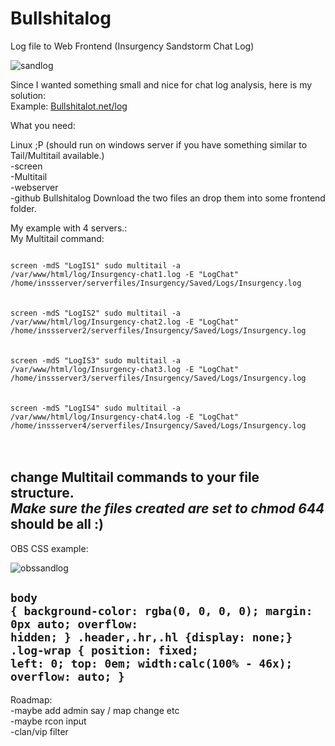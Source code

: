 # Bullshitalog<br>
Log file to Web Frontend (Insurgency Sandstorm Chat Log)<p>
![sandlog](https://user-images.githubusercontent.com/4016000/194682464-028cfa99-5890-432f-ba52-9361bda48a45.jpg)


Since I wanted something small and nice for chat log analysis, here is my solution:<br>
Example: <a href="http://bullshitalot.net/log">Bullshitalot.net/log</a><br>

What you need:<br>

Linux ;P (should run on windows server if you have something similar to Tail/Multitail available.)<br>
-screen<br>
-Multitail<br>
-webserver<br>
-github Bullshitalog Download the two files an drop them into some frontend folder.<p>

My example with 4 servers.:<br>
My Multitail command:<p>
<code>
screen -mdS "LogIS1" sudo multitail -a /var/www/html/log/Insurgency-chat1.log -E "LogChat" /home/inssserver/serverfiles/Insurgency/Saved/Logs/Insurgency.log </code> <br><br>
<code>screen -mdS "LogIS2" sudo multitail -a /var/www/html/log/Insurgency-chat2.log -E "LogChat" /home/inssserver2/serverfiles/Insurgency/Saved/Logs/Insurgency.log </code><br><br>
<code>screen -mdS "LogIS3" sudo multitail -a /var/www/html/log/Insurgency-chat3.log -E "LogChat" /home/inssserver3/serverfiles/Insurgency/Saved/Logs/Insurgency.log </code><br><br>
<code>screen -mdS "LogIS4" sudo multitail -a /var/www/html/log/Insurgency-chat4.log -E "LogChat" /home/inssserver4/serverfiles/Insurgency/Saved/Logs/Insurgency.log </code><br><br>
 </code>

change Multitail commands to your file structure.<br>
*Make sure the files created are set to chmod 644*<br>
should be all :)
--------------------------------------------------------------------------------------------------------------------------------
OBS CSS example:

![obssandlog](https://user-images.githubusercontent.com/4016000/194682395-77c82aba-838f-4803-8ca7-c5f438aec567.jpg)

<code>body { background-color: rgba(0, 0, 0, 0); margin: 0px auto; overflow: hidden; }
.header,.hr,.hl {display: none;}
.log-wrap {
	position: 	fixed;
	left: 		0;
	top: 		0em;
	width:calc(100% - 46x);
	overflow:	auto;
}
</code>
--------------------------------------------------------------------------------------------------------------------------------
Roadmap:<br>
-maybe add admin say / map change etc<br>
-maybe rcon input<br>
-clan/vip filter
